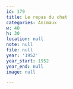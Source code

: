 ```yaml
---
id: 179
title: Le repas du chat
categories: Animaux
w: 40
h: 30
location: null
note: null
file: null
year: '1952'
year_start: 1952
year_end: null
image: null

---
```

